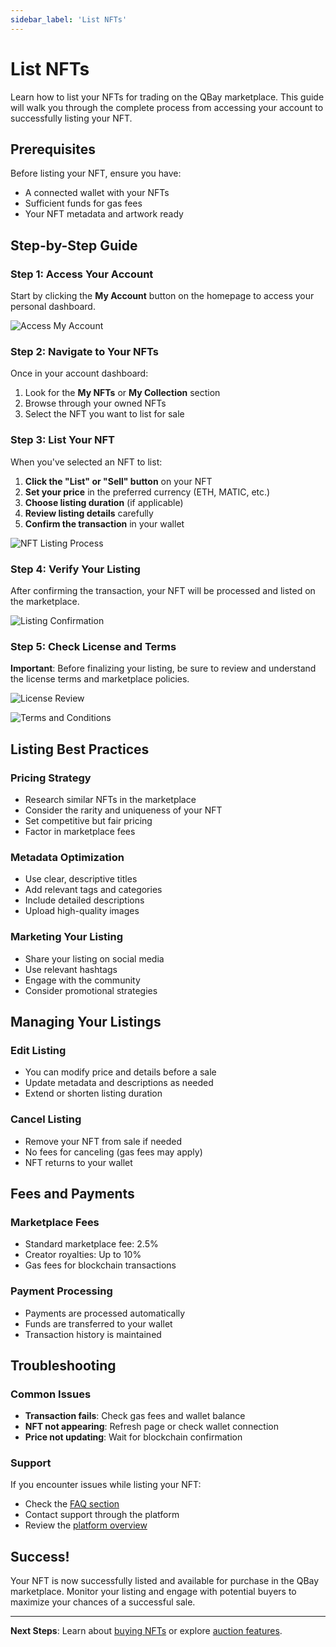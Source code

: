 ```yaml
---
sidebar_label: 'List NFTs'
---
```


# List NFTs

Learn how to list your NFTs for trading on the QBay marketplace. This guide will walk you through the complete process from accessing your account to successfully listing your NFT.

## Prerequisites

Before listing your NFT, ensure you have:
- A connected wallet with your NFTs
- Sufficient funds for gas fees
- Your NFT metadata and artwork ready

## Step-by-Step Guide

### Step 1: Access Your Account

Start by clicking the **My Account** button on the homepage to access your personal dashboard.

![Access My Account](/img/qubicbay/Screenshot_14.png)

### Step 2: Navigate to Your NFTs

Once in your account dashboard:
1. Look for the **My NFTs** or **My Collection** section
2. Browse through your owned NFTs
3. Select the NFT you want to list for sale

### Step 3: List Your NFT

When you've selected an NFT to list:

1. **Click the "List" or "Sell" button** on your NFT
2. **Set your price** in the preferred currency (ETH, MATIC, etc.)
3. **Choose listing duration** (if applicable)
4. **Review listing details** carefully
5. **Confirm the transaction** in your wallet

![NFT Listing Process](/img/qubicbay/Screenshot_46.png)

### Step 4: Verify Your Listing

After confirming the transaction, your NFT will be processed and listed on the marketplace.

![Listing Confirmation](/img/qubicbay/Screenshot_47.png)

### Step 5: Check License and Terms

**Important**: Before finalizing your listing, be sure to review and understand the license terms and marketplace policies.

![License Review](/img/qubicbay/Screenshot_48.png)

![Terms and Conditions](/img/qubicbay/Screenshot_49.png)

## Listing Best Practices

### Pricing Strategy
- Research similar NFTs in the marketplace
- Consider the rarity and uniqueness of your NFT
- Set competitive but fair pricing
- Factor in marketplace fees

### Metadata Optimization
- Use clear, descriptive titles
- Add relevant tags and categories
- Include detailed descriptions
- Upload high-quality images

### Marketing Your Listing
- Share your listing on social media
- Use relevant hashtags
- Engage with the community
- Consider promotional strategies

## Managing Your Listings

### Edit Listing
- You can modify price and details before a sale
- Update metadata and descriptions as needed
- Extend or shorten listing duration

### Cancel Listing
- Remove your NFT from sale if needed
- No fees for canceling (gas fees may apply)
- NFT returns to your wallet

## Fees and Payments

### Marketplace Fees
- Standard marketplace fee: 2.5%
- Creator royalties: Up to 10%
- Gas fees for blockchain transactions

### Payment Processing
- Payments are processed automatically
- Funds are transferred to your wallet
- Transaction history is maintained

## Troubleshooting

### Common Issues
- **Transaction fails**: Check gas fees and wallet balance
- **NFT not appearing**: Refresh page or check wallet connection
- **Price not updating**: Wait for blockchain confirmation

### Support
If you encounter issues while listing your NFT:
- Check the [FAQ section](../faq/)
- Contact support through the platform
- Review the [platform overview](/overview/project-overview)

## Success!

Your NFT is now successfully listed and available for purchase in the QBay marketplace. Monitor your listing and engage with potential buyers to maximize your chances of a successful sale.

---

**Next Steps**: Learn about [buying NFTs](/explore/buy-nfts) or explore [auction features](/explore/auction).